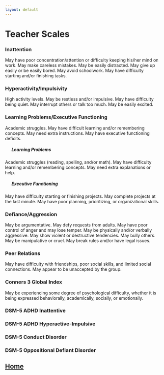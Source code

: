 ```yaml
---
layout: default
---
```


# Teacher Scales

### Inattention

May have poor concentration/attention or difficulty keeping his/her mind on work. May make careless mistakes. May be easily distracted. May give up easily or be easily bored. May avoid schoolwork. May have difficulty starting and/or finishing tasks.

### Hyperactivity/Impulsivity

High activity levels. May be restless and/or impulsive. May have difficulty being quiet. May interrupt others or talk too much. May be easily excited.

### Learning Problems/Executive Functioning

Academic struggles. May have difficult learning and/or remembering concepts. May need extra instructions. May have executive functioning deficits.

##### &ensp; &ensp; Learning Problems

Academic struggles (reading, spelling, and/or math). May have difficulty learning and/or remembering concepts. May need extra explanations or help.

##### &ensp; &ensp; Executive Functioning

May have difficulty starting or finishing projects. May complete projects at the last minute. May have poor planning, prioritizing, or organizational skills.

### Defiance/Aggression

May be argumentative. May defy requests from adults. May have poor control of anger and may lose temper. May be physically and/or verbally aggressive. May show violent or destructive tendencies. May bully others. May be manipulative or cruel. May break rules and/or have legal issues.

### Peer Relations

May have difficulty with friendships, poor social skills, and limited social connections. May appear to be unaccepted by the group.

### Conners 3 Global Index

May be experiencing some degree of psychological difficulty, whether it is being expressed behaviorally, academically, socially, or emotionally.

### DSM-5 ADHD Inattentive



### DSM-5 ADHD Hyperactive-Impulsive



### DSM-5 Conduct Disorder



### DSM-5 Oppositional Defiant Disorder


## [Home](https://ndavis4904.github.io/conners_score/)
